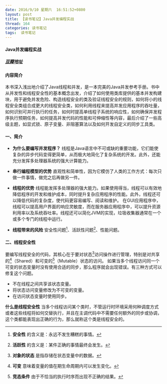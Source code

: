 ```yaml
---
date: 2016/9/10 星期六  16:51:52+0800
layout: post
title: 【读书笔记】Java并发编程实战
thread: 164
categories: 读书笔记
tags:  读书笔记
---
```


#### Java并发编程实战

##### [豆瓣地址](https://book.douban.com/subject/10484692/)

#### 内容简介
本书深入浅出地介绍了Java线程和并发，是一本完美的Java并发参考手册。书中从并发性和线程安全性的基本概念出发，介绍了如何使用类库提供的基本并发构建块，用于避免并发危险、构造线程安全的类及验证线程安全的规则，如何将小的线程安全类组合成更大的线程安全类，如何利用线程来提高并发应用程序的吞吐量，如何识别可并行执行的任务，如何时提高单线程子系统的响应性，如何确保并发程序执行预期任务，如何提高并发代码的性能和可伸缩性等内容，最后介绍了一些高级主题，如显式锁、原子变量、非阻塞算法以及如何开发自定义的同步工具类。

#### 一、简介
- **为什么要编写并发程序？**
线程是Java语言中不可或缺的重要功能，它们能使复杂的异步代码变得更简单，从而极大地简化了复杂系统的开发。此外，还能充分发挥多处理器系统的强大计算能力。

- **串行编程模型的优势**
直观性和简单性，因为它模仿了人类的工作方式：每次只做一件事情，做完之后再做另一件。

- **线程的优势**
线程能发挥多处理器的强大能力。如果使用得当，线程可以有效地降低程序的开发和维护成本，同时提升复杂应用程序的性能。此外，线程还可以降低代码的复杂度，使代码更容易编写、阅读和维护。
在GUI应用程序中，线程可以提高用户界面的响应灵敏度，而在服务器应用程序中，可以提升资源利用率以及系统吞吐率。线程还可以简化JVM的实现，垃圾收集器通常在一个或多个专门的线程中运行。

- **线程带来的风险**
安全性问题[^1]、活跃性问题[^2]、性能问题。

#### 二、线程安全性

要编写线程安全的代码，其核心在于要对状态[^3]访问操作进行管理，特别是对共享的[^4]（Shared）和可变的[^5]（Mutable）状态的访问。
如果当多个线程访问同一个可变的状态变量时没有使用合适的同步，那么程序就会出现错误。有三种方式可以修复这个问题。
- 不在线程之间共享该状态变量。
- 将状态访问变量修改为不可变的变量。
- 在访问状态变量时使用同步。

**什么是线程安全性**
当多个线程访问某个类时，不管运行时环境采用何种调度方式或者这些线程将如何交替执行，并且在主调代码中不需要任何额外的同步或协调，这个类都能表现出正确的行为，那么就称这个类是线程安全的。




[^1]: **安全性** 的含义是：永远不发生糟糕的事情。

[^2]: **活跃性** 的含义是：某件正确的事情最终会发生。

[^3]: **对象的状态** 是指存储在状态变量中的数据。

[^3]: **共享** 意味着变量可以由多个线程同时访问。

[^4]: **可变** 意味着变量的值在期生命周期内可以发生变化。

[^5]: **竞态条件** 由于不恰当的执行时序而出现不正确的结果。
